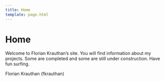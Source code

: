 ```yaml
---
title: Home
template: page.html
---
```

# Home

Welcome to Florian Krauthan’s site. You will find information about my projects. Some are completed and some are still under construction. Have fun surfing.

Florian Krauthan (fkrauthan)
